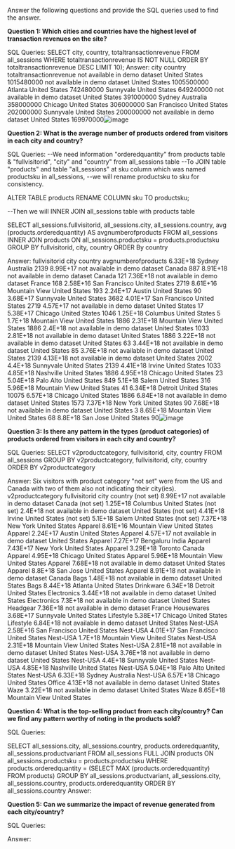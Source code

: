 Answer the following questions and provide the SQL queries used to find the answer.

    
**Question 1: Which cities and countries have the highest level of transaction revenues on the site?**


SQL Queries:
SELECT city, country, totaltransactionrevenue 
FROM all_sessions
WHERE totaltransactionrevenue IS NOT NULL
ORDER BY totaltransactionrevenue DESC
LIMIT 10);
Answer:
city	country	totaltransactionrevenue
not available in demo dataset	United States	1015480000
not available in demo dataset	United States	1005500000
Atlanta	United States	742480000
Sunnyvale	United States	649240000
not available in demo dataset	United States	391000000
Sydney	Australia	358000000
Chicago	United States	306000000
San Francisco	United States	202000000
Sunnyvale	United States	200000000
not available in demo dataset	United States	169970000![image](https://github.com/oyebolakolapo/LHL_Project_One_Kolapo/assets/40770957/7e9c364f-6ff4-41d3-a015-858e6a604102)

**Question 2: What is the average number of products ordered from visitors in each city and country?**


SQL Queries:
--We need information "orderedquantity" from products table & "fullvisitorid", "city" and "country" from all_sessions table
--To JOIN table "products" and table "all_sessions" at sku column which was named productsku in all_sessions,
--we will rename productsku to sku for consistency.

ALTER TABLE products 
RENAME COLUMN sku TO productsku;

--Then we will INNER JOIN all_sessions table with products table

SELECT all_sessions.fullvisitorid, all_sessions.city, all_sessions.country, avg (products.orderedquantity) AS avgnumberofproducts
FROM all_sessions
INNER JOIN products
ON all_sessions.productsku = products.productsku
GROUP BY fullvisitorid, city, country
ORDER By country

Answer:
fullvisitorid	city	country	avgnumberofproducts
6.33E+18	Sydney	Australia	2139
8.99E+17	not available in demo dataset	Canada	887
8.91E+18	not available in demo dataset	Canada	121
7.36E+18	not available in demo dataset	France	168
2.58E+16	San Francisco	United States	2719
8.61E+16	Mountain View	United States	193
2.24E+17	Austin	United States	90
3.68E+17	Sunnyvale	United States	3682
4.01E+17	San Francisco	United States	2719
4.57E+17	not available in demo dataset	United States	17
5.38E+17	Chicago	United States	1046
1.25E+18	Columbus	United States	5
1.7E+18	Mountain View	United States	1886
2.31E+18	Mountain View	United States	1886
2.4E+18	not available in demo dataset	United States	1033
2.81E+18	not available in demo dataset	United States	1886
3.22E+18	not available in demo dataset	United States	63
3.44E+18	not available in demo dataset	United States	85
3.76E+18	not available in demo dataset	United States	2139
4.13E+18	not available in demo dataset	United States	2002
4.4E+18	Sunnyvale	United States	2139
4.41E+18	Irvine	United States	1033
4.85E+18	Nashville	United States	1886
4.95E+18	Chicago	United States	23
5.04E+18	Palo Alto	United States	849
5.1E+18	Salem	United States	316
5.96E+18	Mountain View	United States	41
6.34E+18	Detroit	United States	10075
6.57E+18	Chicago	United States	1886
6.84E+18	not available in demo dataset	United States	1573
7.37E+18	New York	United States	90
7.68E+18	not available in demo dataset	United States	3
8.65E+18	Mountain View	United States	68
8.8E+18	San Jose	United States	90![image](https://github.com/oyebolakolapo/LHL_Project_One_Kolapo/assets/40770957/127166d6-66be-40d5-b39e-5f7130d18251)

**Question 3: Is there any pattern in the types (product categories) of products ordered from visitors in each city and country?**


SQL Queries:
SELECT v2productcategory, fullvisitorid, city, country 
FROM all_sessions
GROUP BY v2productcategory, fullvisitorid, city, country 
ORDER BY v2productcategory

Answer:
Six visitors with product category "not set" were from the US and Canada with two of them also not indicating their city(ies).
v2productcategory	fullvisitorid	city	country
(not set)	8.99E+17	not available in demo dataset	Canada
(not set)	1.25E+18	Columbus	United States
(not set)	2.4E+18	not available in demo dataset	United States
(not set)	4.41E+18	Irvine	United States
(not set)	5.1E+18	Salem	United States
(not set)	7.37E+18	New York	United States
Apparel	8.61E+16	Mountain View	United States
Apparel	2.24E+17	Austin	United States
Apparel	4.57E+17	not available in demo dataset	United States
Apparel	7.27E+17	Bengaluru	India
Apparel	7.43E+17	New York	United States
Apparel	3.29E+18	Toronto	Canada
Apparel	4.95E+18	Chicago	United States
Apparel	5.96E+18	Mountain View	United States
Apparel	7.68E+18	not available in demo dataset	United States
Apparel	8.8E+18	San Jose	United States
Apparel	8.91E+18	not available in demo dataset	Canada
Bags	1.48E+18	not available in demo dataset	United States
Bags	8.44E+18	Atlanta	United States
Drinkware	6.34E+18	Detroit	United States
Electronics	3.44E+18	not available in demo dataset	United States
Electronics	7.3E+18	not available in demo dataset	United States
Headgear	7.36E+18	not available in demo dataset	France
Housewares	3.68E+17	Sunnyvale	United States
Lifestyle	5.38E+17	Chicago	United States
Lifestyle	6.84E+18	not available in demo dataset	United States
Nest-USA	2.58E+16	San Francisco	United States
Nest-USA	4.01E+17	San Francisco	United States
Nest-USA	1.7E+18	Mountain View	United States
Nest-USA	2.31E+18	Mountain View	United States
Nest-USA	2.81E+18	not available in demo dataset	United States
Nest-USA	3.76E+18	not available in demo dataset	United States
Nest-USA	4.4E+18	Sunnyvale	United States
Nest-USA	4.85E+18	Nashville	United States
Nest-USA	5.04E+18	Palo Alto	United States
Nest-USA	6.33E+18	Sydney	Australia
Nest-USA	6.57E+18	Chicago	United States
Office	4.13E+18	not available in demo dataset	United States
Waze	3.22E+18	not available in demo dataset	United States
Waze	8.65E+18	Mountain View	United States


**Question 4: What is the top-selling product from each city/country? Can we find any pattern worthy of noting in the products sold?**


SQL Queries:

SELECT all_sessions.city, all_sessions.country, products.orderedquantity, all_sessions.productvariant
FROM all_sessions
FULL JOIN products
ON all_sessions.productsku = products.productsku
WHERE products.orderedquantity =  (SELECT MAX (products.orderedquantity)
   FROM products)
GROUP BY all_sessions.productvariant, all_sessions.city, all_sessions.country, products.orderedquantity
ORDER BY all_sessions.country
Answer:





**Question 5: Can we summarize the impact of revenue generated from each city/country?**

SQL Queries:



Answer:







